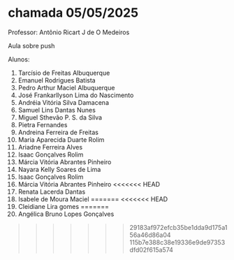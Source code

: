 # chamada 05/05/2025
Professor: Antônio Ricart J de O Medeiros

Aula sobre push

Alunos:
1. Tarcísio de Freitas Albuquerque
2. Emanuel Rodrigues Batista
3. Pedro Arthur Maciel Albuquerque
4. José Frankarllyson Lima do Nascimento
5. Andréia Vitória Silva Damacena
6. Samuel Lins Dantas Nunes  
7. Miguel Sthevão P. S. da Silva
8. Pietra Fernandes
9. Andreina Ferreira de Freitas
10. Maria Aparecida Duarte Rolim
11. Ariadne Ferreira Alves
12. Isaac Gonçalves Rolim
13. Márcia Vitória Abrantes Pinheiro
12. Nayara Kelly Soares de Lima 
12. Isaac Gonçalves Rolim
13. Márcia Vitória Abrantes Pinheiro
<<<<<<< HEAD
14. Renata Lacerda Dantas
15. Isabele de Moura Maciel 
=======
<<<<<<< HEAD
14. Cleidiane Lira gomes
=======
20. Angélica Bruno Lopes Gonçalves
>>>>>>> 29183af972efcb35be1dda9d175a156a46d86a04
>>>>>>> 115b7e388c38e19336e9de97353dfd02f615a574
